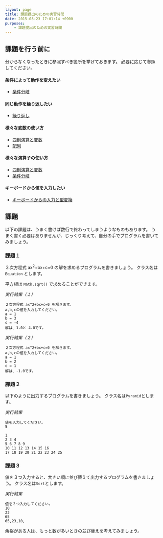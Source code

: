 ```yaml
---
layout: page
title: 課題提出のための実習時間
date: 2015-03-23 17:01:14 +0900
purposes:
    - 課題提出のための実習時間
---
```



課題を行う前に
--------------

分からなくなったときに参照すべき箇所を挙げておきます。
必要に応じて参照してください。

#### 条件によって動作を変えたい

* [条件分岐](../04/)

#### 同じ動作を繰り返したい

* [繰り返し](../05/)

#### 様々な変数の使い方

* [四則演算と変数](../02/)
* [配列](../06/)

#### 様々な演算子の使い方

* [四則演算と変数](../02/)
* [条件分岐](../04/)

#### キーボードから値を入力したい

* [キーボードからの入力と型変換](../03/)


課題
----

以下の課題は、うまく書けば数行で終わってしまうようなものもあります。
うまく書く必要はありませんが、じっくり考えて、自分の手でプログラムを書いてみましょう。

### 課題１

２次方程式 ax<sup>2</sup>+bx+c=0 の解を求めるプログラムを書きましょう。
クラス名は `Equation` とします。

平方根は `Math.sqrt()` で求めることができます。

*実行結果（１）*

    ２次方程式 ax^2+bx+c=0 を解きます。
    a,b,cの値を入力してください。
    a = 1
    b = 3
    c = -4
    解は、1.0と-4.0です。

*実行結果（２）*

    ２次方程式 ax^2+bx+c=0 を解きます。
    a,b,cの値を入力してください。
    a = 1
    b = 2
    c = 1
    解は、-1.0です。

### 課題２

以下のように出力するプログラムを書きましょう。
クラス名は`Pyramid`とします。

*実行結果*

    値を入力してください。
    5
    
    1
    2 3 4
    5 6 7 8 9
    10 11 12 13 14 15 16
    17 18 19 20 21 22 23 24 25

### 課題３

値を３つ入力すると、大きい順に並び替えて出力するプログラムを書きましょう。
クラス名は`Sort`とします。

*実行結果*

    値を３つ入力してください。
    10
    23
    65
    65,23,10,

余裕がある人は、もっと数が多いときの並び替えを考えてみましょう。
